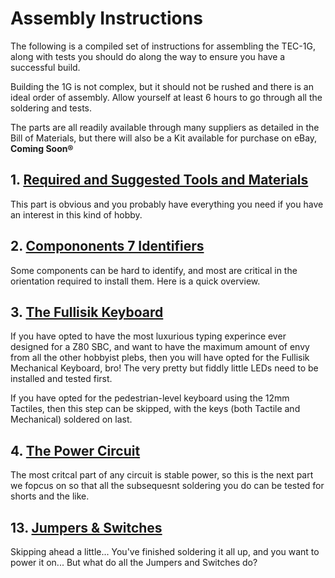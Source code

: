 # Assembly Instructions
The following is a compiled set of instructions for assembling the TEC-1G, along with tests you should do along the way to ensure you have a successful build.

Building the 1G is not complex, but it should not be rushed and there is an ideal order of assembly. Allow yourself at least 6 hours to go through all the soldering and tests.

The parts are all readily available through many suppliers as detailed in the Bill of Materials, but there will also be a Kit available for purchase on eBay, **Coming Soon®**

## 1. [Required and Suggested Tools and Materials](./Tools.md)
This part is obvious and you probably have everything you need if you have an interest in this kind of hobby.

## 2. [Compononents 7 Identifiers](./Components.md)
Some components can be hard to identify, and most are critical in the orientation required to install them. Here is a quick overview.

## 3. [The Fullisik Keyboard](./Fullisik.md)
If you have opted to have the most luxurious typing experince ever designed for a Z80 SBC, and want to have the maximum amount of envy from all the other hobbyist plebs, then you will have opted for the Fullisik Mechanical Keyboard, bro!  The very pretty but fiddly little LEDs need to be installed and tested first.

If you have opted for the pedestrian-level keyboard using the 12mm Tactiles, then this step can be skipped, with the keys (both Tactile and Mechanical) soldered on last.

## 4. [The Power Circuit](./Power.md)
The most critcal part of any circuit is stable power, so this is the next part we fopcus on so that all the subsequesnt soldering you do can be tested for shorts and the like.


## 13. [Jumpers & Switches](../jumpers+switches.md)
Skipping ahead a little... You've finished soldering it all up, and you want to power it on... But what do all the Jumpers and Switches do?
